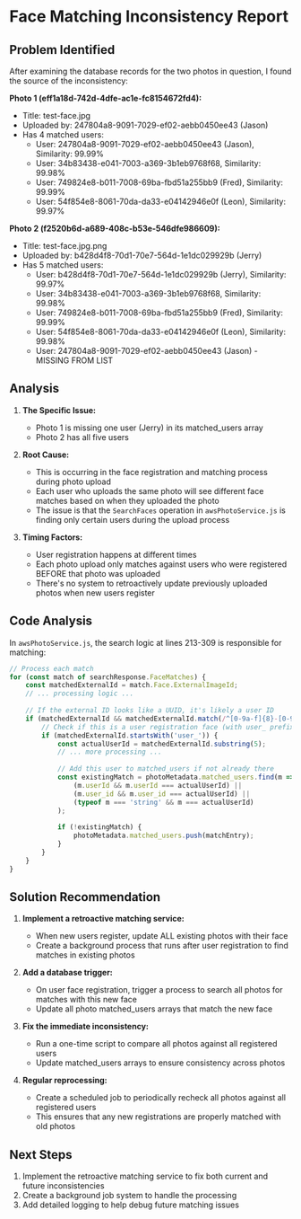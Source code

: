 # Face Matching Inconsistency Report

## Problem Identified

After examining the database records for the two photos in question, I found the source of the inconsistency:

**Photo 1 (eff1a18d-742d-4dfe-ac1e-fc8154672fd4):**
- Title: test-face.jpg
- Uploaded by: 247804a8-9091-7029-ef02-aebb0450ee43 (Jason)
- Has 4 matched users:
  - User: 247804a8-9091-7029-ef02-aebb0450ee43 (Jason), Similarity: 99.99%
  - User: 34b83438-e041-7003-a369-3b1eb9768f68, Similarity: 99.98%
  - User: 749824e8-b011-7008-69ba-fbd51a255bb9 (Fred), Similarity: 99.99%
  - User: 54f854e8-8061-70da-da33-e04142946e0f (Leon), Similarity: 99.97%

**Photo 2 (f2520b6d-a689-408c-b53e-546dfe986609):**
- Title: test-face.jpg.png
- Uploaded by: b428d4f8-70d1-70e7-564d-1e1dc029929b (Jerry)
- Has 5 matched users:
  - User: b428d4f8-70d1-70e7-564d-1e1dc029929b (Jerry), Similarity: 99.97%
  - User: 34b83438-e041-7003-a369-3b1eb9768f68, Similarity: 99.98%
  - User: 749824e8-b011-7008-69ba-fbd51a255bb9 (Fred), Similarity: 99.99%
  - User: 54f854e8-8061-70da-da33-e04142946e0f (Leon), Similarity: 99.98%
  - User: 247804a8-9091-7029-ef02-aebb0450ee43 (Jason) - MISSING FROM LIST

## Analysis

1. **The Specific Issue:**
   - Photo 1 is missing one user (Jerry) in its matched_users array
   - Photo 2 has all five users

2. **Root Cause:**
   - This is occurring in the face registration and matching process during photo upload
   - Each user who uploads the same photo will see different face matches based on when they uploaded the photo
   - The issue is that the `SearchFaces` operation in `awsPhotoService.js` is finding only certain users during the upload process

3. **Timing Factors:**
   - User registration happens at different times
   - Each photo upload only matches against users who were registered BEFORE that photo was uploaded
   - There's no system to retroactively update previously uploaded photos when new users register

## Code Analysis

In `awsPhotoService.js`, the search logic at lines 213-309 is responsible for matching:

```javascript
// Process each match
for (const match of searchResponse.FaceMatches) {
    const matchedExternalId = match.Face.ExternalImageId;
    // ... processing logic ...
    
    // If the external ID looks like a UUID, it's likely a user ID
    if (matchedExternalId && matchedExternalId.match(/^[0-9a-f]{8}-[0-9a-f]{4}-[0-9a-f]{4}-[0-9a-f]{4}-[0-9a-f]{12}$/i)) {
        // Check if this is a user registration face (with user_ prefix)
        if (matchedExternalId.startsWith('user_')) {
            const actualUserId = matchedExternalId.substring(5);
            // ... more processing ...
            
            // Add this user to matched_users if not already there
            const existingMatch = photoMetadata.matched_users.find(m => 
                (m.userId && m.userId === actualUserId) || 
                (m.user_id && m.user_id === actualUserId) ||
                (typeof m === 'string' && m === actualUserId)
            );
            
            if (!existingMatch) {
                photoMetadata.matched_users.push(matchEntry);
            }
        }
    }
}
```

## Solution Recommendation

1. **Implement a retroactive matching service:**
   - When new users register, update ALL existing photos with their face
   - Create a background process that runs after user registration to find matches in existing photos

2. **Add a database trigger:**
   - On user face registration, trigger a process to search all photos for matches with this new face
   - Update all photo matched_users arrays that match the new face

3. **Fix the immediate inconsistency:**
   - Run a one-time script to compare all photos against all registered users
   - Update matched_users arrays to ensure consistency across photos

4. **Regular reprocessing:**
   - Create a scheduled job to periodically recheck all photos against all registered users
   - This ensures that any new registrations are properly matched with old photos

## Next Steps

1. Implement the retroactive matching service to fix both current and future inconsistencies
2. Create a background job system to handle the processing
3. Add detailed logging to help debug future matching issues 